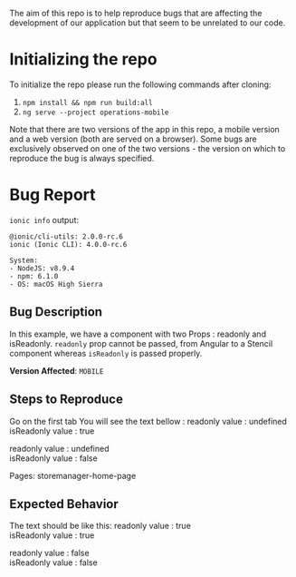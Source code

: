 The aim of this repo is to help reproduce bugs that are affecting the development of our application but that seem to be unrelated to our code.

# Initializing the repo

To initialize the repo please run the following commands after cloning:

1. `npm install && npm run build:all`
2. `ng serve --project operations-mobile` 

Note that there are two versions of the app in this repo, a mobile version and a web version (both are served on a browser). Some bugs are exclusively observed on one of the two versions - the version on which to reproduce the bug is always specified.


# Bug Report

`ionic info` output:

```
@ionic/cli-utils: 2.0.0-rc.6
ionic (Ionic CLI): 4.0.0-rc.6

System:
- NodeJS: v8.9.4
- npm: 6.1.0
- OS: macOS High Sierra
```


## Bug Description

In this example, we have a <yoo-readonly> component with two Props : readonly and isReadonly.
`readonly` prop cannot be passed, from Angular to a Stencil component whereas `isReadonly` is passed properly.

**Version Affected**: `MOBILE`

## Steps to Reproduce

Go on the first tab
You will see the text bellow :
readonly value : undefined <br/>
isReadonly value : true

readonly value : undefined <br/>
isReadonly value : false

Pages: storemanager-home-page


## Expected Behavior

The text should be like this:
readonly value : true <br/>
isReadonly value : true

readonly value : false <br/>
isReadonly value : false
